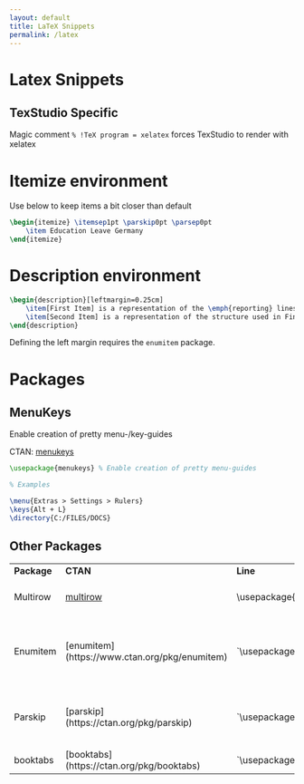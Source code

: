 ```yaml
---
layout: default
title: LaTeX Snippets
permalink: /latex
---
```


# Latex Snippets

## TexStudio Specific
Magic comment
`% !TeX program = xelatex`
forces TexStudio to render with xelatex

# Itemize environment
Use below to keep items a bit closer than default
```latex
\begin{itemize} \itemsep1pt \parskip0pt \parsep0pt
	\item Education Leave Germany
\end{itemize}
```
# Description environment
```latex
\begin{description}[leftmargin=0.25cm]
	\item[First Item] is a representation of the \emph{reporting} lines that are created and maintained ...
	\item[Second Item] is a representation of the structure used in Finance, showing which segment pays ...
\end{description}
```
Defining the left margin requires the `enumitem` package.
# Packages
## MenuKeys
Enable creation of pretty menu-/key-guides

CTAN: [menukeys](https://www.ctan.org/pkg/menukeys)

```latex
\usepackage{menukeys} % Enable creation of pretty menu-guides

% Examples

\menu{Extras > Settings > Rulers}
\keys{Alt + L}
\directory{C:/FILES/DOCS}
```

## Other Packages
<table>
<tr>
<td><b>Package</b></td><td><b>CTAN</b></td><td><b>Line</b></td><td><b>Description</b></td>
</tr>
</hr>
<tr>
<td>Multirow</td><td><a href="https://www.ctan.org/pkg/multirow">multirow</a></td><td>\usepackage{multirow}</td><td>Allows cells in tables to span multiple rows.</td>
</tr>
<tr>
<td>Enumitem</td><td>[enumitem](https://www.ctan.org/pkg/enumitem)</td><td>`\usepackage{enumitem}`</td><td>Enable changing the indentation for text in description environments.</td>
</tr>
<tr>
<td>Parskip</td><td>[parskip](https://ctan.org/pkg/parskip)</td><td>`\usepackage{parskip}`</td><td>Removes automatic indentation for paragraphs.</td>
</tr>
<tr>
<td>booktabs</td><td>[booktabs](https://ctan.org/pkg/booktabs)</td><td>`\usepackage{booktabs}`</td><td>Improves tables.</td>
</tr>
</table>